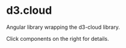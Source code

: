 # d3.cloud
Angular library wrapping the d3-cloud library.

Click components on the right for details.
